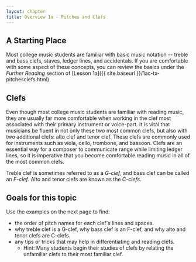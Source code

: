 ```yaml
---
layout: chapter
title: Overview 1a - Pitches and Clefs
---
```


## A Starting Place

Most college music students are familiar with basic music notation -- treble and bass clefs, staves, ledger lines, and accidentals. If you are comfortable with some aspect of these concepts, you can review the basics under the *Further Reading* section of [Lesson 1a]({{ site.baseurl }}/1ac-tx-pitchesclefs.html)

## Clefs

Even though most college music students are familiar with reading music, they are usually far more comfortable when working in the clef most associated with their primary instrument or voice-part. It is vital that musicians be fluent in not only these two most common clefs, but also with two additional clefs: alto clef and tenor clef. These clefs are commonly used for instruments such as viola, cello, trombone, and bassoon. Clefs are an essential way for a composer to communicate range while limiting ledger lines, so it is imperative that you become comfortable reading music in all of the most common clefs.

Treble clef is sometimes referred to as a *G-clef*, and bass clef can be called an *F-clef*.
Alto and tenor clefs are known as the *C-clefs*. 

## Goals for this topic

Use the examples on the next page to find:
- the order of pitch names for each clef's lines and spaces.
- why treble clef is a G-clef, why bass clef is an F-clef, and why alto and tenor clefs are C-clefs.
- any tips or tricks that may help in differentiating and reading clefs.
    - Hint: Many students begin their studies of clefs by relating the unfamiliar clefs to their most familiar clef.